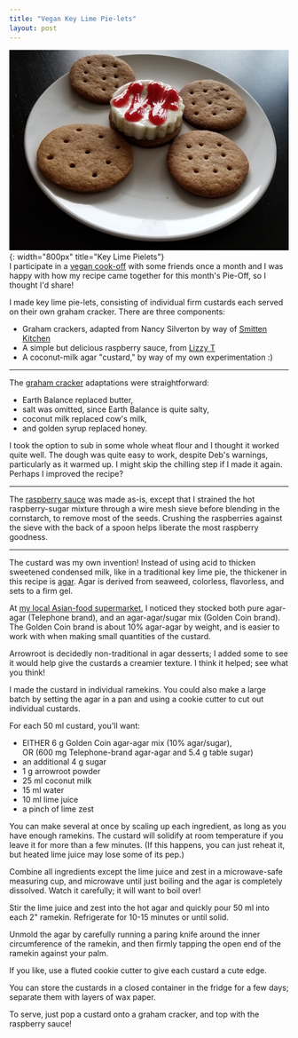 ```yaml
---
title: "Vegan Key Lime Pie-lets"
layout: post
---
```


![Key lime pielets](/img/key_lime_pielets.jpeg){: width="800px" title="Key Lime Pielets"}  
I participate in a
[vegan cook-off](https://vegancookoff.blogspot.ca/)
with some friends once a month and I was happy
with how my recipe came together for this month's Pie-Off,
so I thought I'd share!

I made key lime pie-lets,
consisting of individual firm custards
each served on their own graham cracker.
There are three components:

* Graham crackers,
  adapted from Nancy Silverton
  by way of
  [Smitten Kitchen](https://smittenkitchen.com/2009/05/graham-crackers/)
* A simple but delicious raspberry sauce,
  from [Lizzy T](https://www.tastesoflizzyt.com/easy-raspberry-sauce-recipe/)
* A coconut-milk agar "custard," by way of my own experimentation :)

------------

The
[graham cracker](https://smittenkitchen.com/2009/05/graham-crackers/)
adaptations were straightforward:

*  Earth Balance replaced butter,
*  salt was omitted, since Earth Balance is quite salty,
*  coconut milk replaced cow's milk,
*  and golden syrup replaced honey.

I took the option to sub in some whole wheat flour
and I thought it worked quite well.
The dough was quite easy to work,
despite Deb's warnings,
particularly as it warmed up.
I might skip the chilling step if I made it again.
Perhaps I improved the recipe?

------------

The
[raspberry sauce](https://www.tastesoflizzyt.com/easy-raspberry-sauce-recipe/)
was made as-is,
except that I strained the hot raspberry-sugar mixture
through a wire mesh sieve
before blending in the cornstarch,
to remove most of the seeds.
Crushing the raspberries against the sieve
with the back of a spoon helps liberate the most
raspberry goodness.

------------

The custard was my own invention!
Instead of using acid to thicken sweetened condensed milk,
like in a traditional key lime pie,
the thickener in this recipe is
[agar](https://en.wikipedia.org/wiki/Agar).
Agar is derived from seaweed, colorless, flavorless,
and sets to a firm gel.

At [my local Asian-food supermarket](https://www.tnt-supermarket.com/),
I noticed they stocked both pure agar-agar (Telephone brand),
and an agar-agar/sugar mix (Golden Coin brand).
The Golden Coin brand is about 10% agar-agar by weight,
and is easier to work with when making small quantities
of the custard.

Arrowroot is decidedly non-traditional in agar desserts;
I added some to see it would help give the custards
a creamier texture. I think it helped; see what you think!

I made the custard in individual ramekins.
You could also make a large batch
by setting the agar in a pan
and using a cookie cutter to cut out individual custards.

For each 50 ml custard, you'll want:

* EITHER 6 g Golden Coin agar-agar mix (10% agar/sugar),  
  OR (600 mg Telephone-brand agar-agar and 5.4 g table sugar)
* an additional 4 g sugar
* 1 g arrowroot powder
* 25 ml coconut milk
* 15 ml water
* 10 ml lime juice
* a pinch of lime zest

You can make several at once by scaling up each ingredient,
as long as you have enough ramekins.
The custard will solidify at room temperature
if you leave it for more than a few minutes.
(If this happens, you can just reheat it,
but heated lime juice may lose some of its pep.)

Combine all ingredients except the lime juice and zest
in a microwave-safe measuring cup,
and microwave until just boiling and the agar is completely dissolved.
Watch it carefully; it will want to boil over!

Stir the lime juice and zest into the hot agar
and quickly pour 50 ml
into each 2" ramekin.
Refrigerate for 10-15 minutes or until solid.

Unmold the agar
by carefully running a paring knife
around the inner circumference of the ramekin,
and then firmly tapping the open end of the ramekin against your palm.

If you like, use a fluted cookie cutter
to give each custard a cute edge.

You can store the custards in a closed container in the fridge
for a few days; separate them with layers of wax paper.

To serve, just pop a custard onto a graham cracker,
and top with the raspberry sauce!
